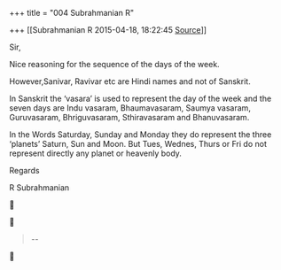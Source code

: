 +++
title = "004 Subrahmanian R"

+++
[[Subrahmanian R	2015-04-18, 18:22:45 [Source](https://groups.google.com/g/samskrita/c/dnPVvF5Yg7E)]]



Sir,

  

Nice reasoning for the sequence of the days of the week.

  

However,Sanivar, Ravivar etc are Hindi names and not of Sanskrit.

In Sanskrit the ‘vasara’ is used to represent the day of the week and the seven days are Indu vasaram, Bhaumavasaram, Saumya vasaram, Guruvasaram, Bhriguvasaram, Sthiravasaram and Bhanuvasaram.



In the Words Saturday, Sunday and Monday they do represent the three ‘planets’ Saturn, Sun and Moon. But Tues, Wednes, Thurs or Fri do not represent directly any planet or heavenly body.

  

Regards

R Subrahmanian

  





> --  



